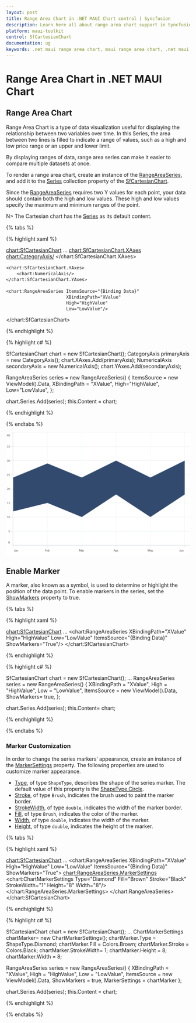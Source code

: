 ```yaml
---
layout: post
title: Range Area Chart in .NET MAUI Chart control | Syncfusion
description: Learn here all about range area chart support in Syncfusion .NET MAUI Chart (SfCartesianChart) control.
platform: maui-toolkit
control: SfCartesianChart
documentation: ug
keywords: .net maui range area chart, maui range area chart, .net maui chart range area type, range area chart customization .net maui, syncfusion maui range area chart, cartesian range area chart maui, .net maui chart range area visualization.
---
```


# Range Area Chart in .NET MAUI Chart

## Range Area Chart

Range Area Chart is a type of data visualization useful for displaying the relationship between two variables over time. In this Series, the area between two lines is filled to indicate a range of values, such as a high and low price range or an upper and lower limit.

By displaying ranges of data, range area series can make it easier to compare multiple datasets at once.

To render a range area chart, create an instance of the [RangeAreaSeries](https://help.syncfusion.com/cr/maui-toolkit/Syncfusion.Maui.Toolkit.Charts.RangeAreaSeries.html), and add it to the [Series](https://help.syncfusion.com/cr/maui-toolkit/Syncfusion.Maui.Toolkit.Charts.SfCartesianChart.html#Syncfusion_Maui_Charts_SfCartesianChart_Series) collection property of the [SfCartesianChart](https://help.syncfusion.com/cr/maui-toolkit/Syncfusion.Maui.Toolkit.Charts.SfCartesianChart.html?tabs=tabid-1).

Since the [RangeAreaSeries](https://help.syncfusion.com/cr/maui-toolkit/Syncfusion.Maui.Toolkit.Charts.RangeAreaSeries.html) requires two Y values for each point, your data should contain both the high and low values. These high and low values specify the maximum and minimum ranges of the point.

N> The Cartesian chart has the [Series](https://help.syncfusion.com/cr/maui-toolkit/Syncfusion.Maui.Toolkit.Charts.SfCartesianChart.html#Syncfusion_Maui_Charts_SfCartesianChart_Series) as its default content.

{% tabs %}

{% highlight xaml %}

<chart:SfCartesianChart>
    ...
    <chart:SfCartesianChart.XAxes>
        <chart:CategoryAxis/>
    </chart:SfCartesianChart.XAxes>

    <chart:SfCartesianChart.YAxes>
        <chart:NumericalAxis/>
    </chart:SfCartesianChart.YAxes>   
     
    <chart:RangeAreaSeries ItemsSource="{Binding Data}"
                           XBindingPath="XValue"
                           High="HighValue"
                           Low="LowValue"/>
</chart:SfCartesianChart>

{% endhighlight %}

{% highlight c# %}

SfCartesianChart chart = new SfCartesianChart();
CategoryAxis primaryAxis = new CategoryAxis();
chart.XAxes.Add(primaryAxis);
NumericalAxis secondaryAxis = new NumericalAxis();
chart.YAxes.Add(secondaryAxis);

RangeAreaSeries series = new RangeAreaSeries()
{
    ItemsSource = new ViewModel().Data,
    XBindingPath = "XValue",
    High="HighValue",
    Low="LowValue",
};

chart.Series.Add(series);
this.Content = chart;

{% endhighlight %}

{% endtabs %}

![Range Area chart type in MAUI Chart](Chart-types-images/maui_range_area.png)

## Enable Marker

A marker, also known as a symbol, is used to determine or highlight the position of the data point. To enable markers in the series, set the [ShowMarkers](https://help.syncfusion.com/cr/maui-toolkit/Syncfusion.Maui.Toolkit.Charts.RangeAreaSeries.html#Syncfusion_Maui_Charts_RangeAreaSeries_ShowMarkers) property to true.

{% tabs %}

{% highlight xaml %}

<chart:SfCartesianChart>
    ...
    <chart:RangeAreaSeries XBindingPath="XValue"
                           High="HighValue"
                           Low="LowValue"
                           ItemsSource="{Binding Data}"
                           ShowMarkers="True"/>
</chart:SfCartesianChart>

{% endhighlight %}

{% highlight c# %}

SfCartesianChart chart = new SfCartesianChart();
...
RangeAreaSeries series = new RangeAreaSeries()
{
    XBindingPath = "XValue",
    High = "HighValue",
    Low = "LowValue",
    ItemsSource = new ViewModel().Data,
    ShowMarkers= true,
};

chart.Series.Add(series);
this.Content= chart;

{% endhighlight %}

{% endtabs %}

### Marker Customization

In order to change the series markers’ appearance, create an instance of the [MarkerSettings](https://help.syncfusion.com/cr/maui-toolkit/Syncfusion.Maui.Toolkit.Charts.RangeAreaSeries.html#Syncfusion_Maui_Charts_RangeAreaSeries_MarkerSettings) property. The following properties are used to customize marker appearance.

* [Type](https://help.syncfusion.com/cr/maui-toolkit/Syncfusion.Maui.Toolkit.Charts.ChartMarkerSettings.html#Syncfusion_Maui_Charts_ChartMarkerSettings_Type), of type `ShapeType`, describes the shape of the series marker. The default value of this property is the [ShapeType.Circle](https://help.syncfusion.com/cr/maui-toolkit/Syncfusion.Maui.Toolkit.Charts.ShapeType.html#Syncfusion_Maui_Charts_ShapeType_Circle).
* [Stroke](https://help.syncfusion.com/cr/maui-toolkit/Syncfusion.Maui.Toolkit.Charts.ChartMarkerSettings.html#Syncfusion_Maui_Charts_ChartMarkerSettings_Stroke), of type `Brush`, indicates the brush used to paint the marker border.
* [StrokeWidth](https://help.syncfusion.com/cr/maui-toolkit/Syncfusion.Maui.Toolkit.Charts.ChartMarkerSettings.html#Syncfusion_Maui_Charts_ChartMarkerSettings_StrokeWidth), of type `double`, indicates the width of the marker border.
* [Fill](https://help.syncfusion.com/cr/maui-toolkit/Syncfusion.Maui.Toolkit.Charts.ChartMarkerSettings.html#Syncfusion_Maui_Charts_ChartMarkerSettings_Fill), of type `Brush`, indicates the color of the marker.
* [Width](https://help.syncfusion.com/cr/maui-toolkit/Syncfusion.Maui.Toolkit.Charts.ChartMarkerSettings.html#Syncfusion_Maui_Charts_ChartMarkerSettings_Width), of type `double`, indicates the width of the marker.
* [Height](https://help.syncfusion.com/cr/maui-toolkit/Syncfusion.Maui.Toolkit.Charts.ChartMarkerSettings.html#Syncfusion_Maui_Charts_ChartMarkerSettings_Height), of type `double`, indicates the height of the marker.

{% tabs %}

{% highlight xaml %}

<chart:SfCartesianChart>
    ...
    <chart:RangeAreaSeries XBindingPath="XValue"
                           High="HighValue"
                           Low="LowValue"
                           ItemsSource="{Binding Data}"
                           ShowMarkers="True">
        <chart:RangeAreaSeries.MarkerSettings>
            <chart:ChartMarkerSettings Type="Diamond"
                                       Fill="Brown"
                                       Stroke="Black"
                                       StrokeWidth="1"
                                       Height="8"
                                       Width="8"/>
        </chart:RangeAreaSeries.MarkerSettings>
    </chart:RangeAreaSeries>
</chart:SfCartesianChart>

{% endhighlight %}

{% highlight c# %}

SfCartesianChart chart = new SfCartesianChart();
...
ChartMarkerSettings chartMarker= new ChartMarkerSettings();
chartMarker.Type = ShapeType.Diamond;
chartMarker.Fill = Colors.Brown;
chartMarker.Stroke = Colors.Black;
chartMarker.StrokeWidth= 1;
chartMarker.Height = 8;
chartMarker.Width = 8;

RangeAreaSeries series = new RangeAreaSeries()
{
    XBindingPath = "XValue",
    High = "HighValue",
    Low = "LowValue",
    ItemsSource = new ViewModel().Data,
    ShowMarkers = true,
    MarkerSettings = chartMarker
};

chart.Series.Add(series);
this.Content = chart;

{% endhighlight %}

{% endtabs %}